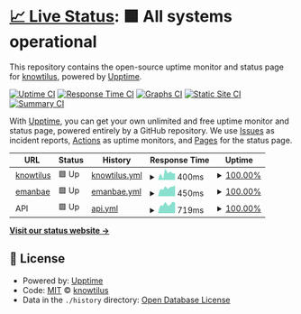# [📈 Live Status](https://knowtilus.github.io/upptime): <!--live status--> **🟩 All systems operational**

This repository contains the open-source uptime monitor and status page for [knowtilus](https://knowtilus.github.io/upptime), powered by [Upptime](https://github.com/upptime/upptime).

[![Uptime CI](https://github.com/knowtilus/upptime/workflows/Uptime%20CI/badge.svg)](https://github.com/knowtilus/upptime/actions?query=workflow%3A%22Uptime+CI%22)
[![Response Time CI](https://github.com/knowtilus/upptime/workflows/Response%20Time%20CI/badge.svg)](https://github.com/knowtilus/upptime/actions?query=workflow%3A%22Response+Time+CI%22)
[![Graphs CI](https://github.com/knowtilus/upptime/workflows/Graphs%20CI/badge.svg)](https://github.com/knowtilus/upptime/actions?query=workflow%3A%22Graphs+CI%22)
[![Static Site CI](https://github.com/knowtilus/upptime/workflows/Static%20Site%20CI/badge.svg)](https://github.com/knowtilus/upptime/actions?query=workflow%3A%22Static+Site+CI%22)
[![Summary CI](https://github.com/knowtilus/upptime/workflows/Summary%20CI/badge.svg)](https://github.com/knowtilus/upptime/actions?query=workflow%3A%22Summary+CI%22)

With [Upptime](https://upptime.js.org), you can get your own unlimited and free uptime monitor and status page, powered entirely by a GitHub repository. We use [Issues](https://github.com/knowtilus/upptime/issues) as incident reports, [Actions](https://github.com/knowtilus/upptime/actions) as uptime monitors, and [Pages](https://knowtilus.github.io/upptime) for the status page.

<!--start: status pages-->
<!-- This summary is generated by Upptime (https://github.com/upptime/upptime) -->
<!-- Do not edit this manually, your changes will be overwritten -->
<!-- prettier-ignore -->
| URL | Status | History | Response Time | Uptime |
| --- | ------ | ------- | ------------- | ------ |
| <img alt="" src="https://icons.duckduckgo.com/ip3/www.knowtil.us.ico" height="13"> [knowtilus](https://www.knowtil.us) | 🟩 Up | [knowtilus.yml](https://github.com/knowtilus/upptime/commits/HEAD/history/knowtilus.yml) | <details><summary><img alt="Response time graph" src="./graphs/knowtilus/response-time-week.png" height="20"> 400ms</summary><br><a href="https://status.knowtil.us/history/knowtilus"><img alt="Response time 760" src="https://img.shields.io/endpoint?url=https%3A%2F%2Fraw.githubusercontent.com%2Fknowtilus%2Fupptime%2FHEAD%2Fapi%2Fknowtilus%2Fresponse-time.json"></a><br><a href="https://status.knowtil.us/history/knowtilus"><img alt="24-hour response time 406" src="https://img.shields.io/endpoint?url=https%3A%2F%2Fraw.githubusercontent.com%2Fknowtilus%2Fupptime%2FHEAD%2Fapi%2Fknowtilus%2Fresponse-time-day.json"></a><br><a href="https://status.knowtil.us/history/knowtilus"><img alt="7-day response time 400" src="https://img.shields.io/endpoint?url=https%3A%2F%2Fraw.githubusercontent.com%2Fknowtilus%2Fupptime%2FHEAD%2Fapi%2Fknowtilus%2Fresponse-time-week.json"></a><br><a href="https://status.knowtil.us/history/knowtilus"><img alt="30-day response time 442" src="https://img.shields.io/endpoint?url=https%3A%2F%2Fraw.githubusercontent.com%2Fknowtilus%2Fupptime%2FHEAD%2Fapi%2Fknowtilus%2Fresponse-time-month.json"></a><br><a href="https://status.knowtil.us/history/knowtilus"><img alt="1-year response time 834" src="https://img.shields.io/endpoint?url=https%3A%2F%2Fraw.githubusercontent.com%2Fknowtilus%2Fupptime%2FHEAD%2Fapi%2Fknowtilus%2Fresponse-time-year.json"></a></details> | <details><summary><a href="https://status.knowtil.us/history/knowtilus">100.00%</a></summary><a href="https://status.knowtil.us/history/knowtilus"><img alt="All-time uptime 99.77%" src="https://img.shields.io/endpoint?url=https%3A%2F%2Fraw.githubusercontent.com%2Fknowtilus%2Fupptime%2FHEAD%2Fapi%2Fknowtilus%2Fuptime.json"></a><br><a href="https://status.knowtil.us/history/knowtilus"><img alt="24-hour uptime 100.00%" src="https://img.shields.io/endpoint?url=https%3A%2F%2Fraw.githubusercontent.com%2Fknowtilus%2Fupptime%2FHEAD%2Fapi%2Fknowtilus%2Fuptime-day.json"></a><br><a href="https://status.knowtil.us/history/knowtilus"><img alt="7-day uptime 100.00%" src="https://img.shields.io/endpoint?url=https%3A%2F%2Fraw.githubusercontent.com%2Fknowtilus%2Fupptime%2FHEAD%2Fapi%2Fknowtilus%2Fuptime-week.json"></a><br><a href="https://status.knowtil.us/history/knowtilus"><img alt="30-day uptime 100.00%" src="https://img.shields.io/endpoint?url=https%3A%2F%2Fraw.githubusercontent.com%2Fknowtilus%2Fupptime%2FHEAD%2Fapi%2Fknowtilus%2Fuptime-month.json"></a><br><a href="https://status.knowtil.us/history/knowtilus"><img alt="1-year uptime 99.45%" src="https://img.shields.io/endpoint?url=https%3A%2F%2Fraw.githubusercontent.com%2Fknowtilus%2Fupptime%2FHEAD%2Fapi%2Fknowtilus%2Fuptime-year.json"></a></details>
| <img alt="" src="https://icons.duckduckgo.com/ip3/www.emanbae.com.ico" height="13"> [emanbae](https://www.emanbae.com) | 🟩 Up | [emanbae.yml](https://github.com/knowtilus/upptime/commits/HEAD/history/emanbae.yml) | <details><summary><img alt="Response time graph" src="./graphs/emanbae/response-time-week.png" height="20"> 450ms</summary><br><a href="https://status.knowtil.us/history/emanbae"><img alt="Response time 478" src="https://img.shields.io/endpoint?url=https%3A%2F%2Fraw.githubusercontent.com%2Fknowtilus%2Fupptime%2FHEAD%2Fapi%2Femanbae%2Fresponse-time.json"></a><br><a href="https://status.knowtil.us/history/emanbae"><img alt="24-hour response time 564" src="https://img.shields.io/endpoint?url=https%3A%2F%2Fraw.githubusercontent.com%2Fknowtilus%2Fupptime%2FHEAD%2Fapi%2Femanbae%2Fresponse-time-day.json"></a><br><a href="https://status.knowtil.us/history/emanbae"><img alt="7-day response time 450" src="https://img.shields.io/endpoint?url=https%3A%2F%2Fraw.githubusercontent.com%2Fknowtilus%2Fupptime%2FHEAD%2Fapi%2Femanbae%2Fresponse-time-week.json"></a><br><a href="https://status.knowtil.us/history/emanbae"><img alt="30-day response time 464" src="https://img.shields.io/endpoint?url=https%3A%2F%2Fraw.githubusercontent.com%2Fknowtilus%2Fupptime%2FHEAD%2Fapi%2Femanbae%2Fresponse-time-month.json"></a><br><a href="https://status.knowtil.us/history/emanbae"><img alt="1-year response time 491" src="https://img.shields.io/endpoint?url=https%3A%2F%2Fraw.githubusercontent.com%2Fknowtilus%2Fupptime%2FHEAD%2Fapi%2Femanbae%2Fresponse-time-year.json"></a></details> | <details><summary><a href="https://status.knowtil.us/history/emanbae">100.00%</a></summary><a href="https://status.knowtil.us/history/emanbae"><img alt="All-time uptime 99.98%" src="https://img.shields.io/endpoint?url=https%3A%2F%2Fraw.githubusercontent.com%2Fknowtilus%2Fupptime%2FHEAD%2Fapi%2Femanbae%2Fuptime.json"></a><br><a href="https://status.knowtil.us/history/emanbae"><img alt="24-hour uptime 100.00%" src="https://img.shields.io/endpoint?url=https%3A%2F%2Fraw.githubusercontent.com%2Fknowtilus%2Fupptime%2FHEAD%2Fapi%2Femanbae%2Fuptime-day.json"></a><br><a href="https://status.knowtil.us/history/emanbae"><img alt="7-day uptime 100.00%" src="https://img.shields.io/endpoint?url=https%3A%2F%2Fraw.githubusercontent.com%2Fknowtilus%2Fupptime%2FHEAD%2Fapi%2Femanbae%2Fuptime-week.json"></a><br><a href="https://status.knowtil.us/history/emanbae"><img alt="30-day uptime 100.00%" src="https://img.shields.io/endpoint?url=https%3A%2F%2Fraw.githubusercontent.com%2Fknowtilus%2Fupptime%2FHEAD%2Fapi%2Femanbae%2Fuptime-month.json"></a><br><a href="https://status.knowtil.us/history/emanbae"><img alt="1-year uptime 99.98%" src="https://img.shields.io/endpoint?url=https%3A%2F%2Fraw.githubusercontent.com%2Fknowtilus%2Fupptime%2FHEAD%2Fapi%2Femanbae%2Fuptime-year.json"></a></details>
| <img alt="" src="https://icons.duckduckgo.com/ip3/null.ico" height="13"> API | 🟩 Up | [api.yml](https://github.com/knowtilus/upptime/commits/HEAD/history/api.yml) | <details><summary><img alt="Response time graph" src="./graphs/api/response-time-week.png" height="20"> 719ms</summary><br><a href="https://status.knowtil.us/history/api"><img alt="Response time 753" src="https://img.shields.io/endpoint?url=https%3A%2F%2Fraw.githubusercontent.com%2Fknowtilus%2Fupptime%2FHEAD%2Fapi%2Fapi%2Fresponse-time.json"></a><br><a href="https://status.knowtil.us/history/api"><img alt="24-hour response time 825" src="https://img.shields.io/endpoint?url=https%3A%2F%2Fraw.githubusercontent.com%2Fknowtilus%2Fupptime%2FHEAD%2Fapi%2Fapi%2Fresponse-time-day.json"></a><br><a href="https://status.knowtil.us/history/api"><img alt="7-day response time 719" src="https://img.shields.io/endpoint?url=https%3A%2F%2Fraw.githubusercontent.com%2Fknowtilus%2Fupptime%2FHEAD%2Fapi%2Fapi%2Fresponse-time-week.json"></a><br><a href="https://status.knowtil.us/history/api"><img alt="30-day response time 744" src="https://img.shields.io/endpoint?url=https%3A%2F%2Fraw.githubusercontent.com%2Fknowtilus%2Fupptime%2FHEAD%2Fapi%2Fapi%2Fresponse-time-month.json"></a><br><a href="https://status.knowtil.us/history/api"><img alt="1-year response time 748" src="https://img.shields.io/endpoint?url=https%3A%2F%2Fraw.githubusercontent.com%2Fknowtilus%2Fupptime%2FHEAD%2Fapi%2Fapi%2Fresponse-time-year.json"></a></details> | <details><summary><a href="https://status.knowtil.us/history/api">100.00%</a></summary><a href="https://status.knowtil.us/history/api"><img alt="All-time uptime 99.99%" src="https://img.shields.io/endpoint?url=https%3A%2F%2Fraw.githubusercontent.com%2Fknowtilus%2Fupptime%2FHEAD%2Fapi%2Fapi%2Fuptime.json"></a><br><a href="https://status.knowtil.us/history/api"><img alt="24-hour uptime 100.00%" src="https://img.shields.io/endpoint?url=https%3A%2F%2Fraw.githubusercontent.com%2Fknowtilus%2Fupptime%2FHEAD%2Fapi%2Fapi%2Fuptime-day.json"></a><br><a href="https://status.knowtil.us/history/api"><img alt="7-day uptime 100.00%" src="https://img.shields.io/endpoint?url=https%3A%2F%2Fraw.githubusercontent.com%2Fknowtilus%2Fupptime%2FHEAD%2Fapi%2Fapi%2Fuptime-week.json"></a><br><a href="https://status.knowtil.us/history/api"><img alt="30-day uptime 100.00%" src="https://img.shields.io/endpoint?url=https%3A%2F%2Fraw.githubusercontent.com%2Fknowtilus%2Fupptime%2FHEAD%2Fapi%2Fapi%2Fuptime-month.json"></a><br><a href="https://status.knowtil.us/history/api"><img alt="1-year uptime 100.00%" src="https://img.shields.io/endpoint?url=https%3A%2F%2Fraw.githubusercontent.com%2Fknowtilus%2Fupptime%2FHEAD%2Fapi%2Fapi%2Fuptime-year.json"></a></details>

<!--end: status pages-->

[**Visit our status website →**](https://knowtilus.github.io/upptime)

## 📄 License

- Powered by: [Upptime](https://github.com/upptime/upptime)
- Code: [MIT](./LICENSE) © [knowtilus](https://knowtilus.github.io/upptime)
- Data in the `./history` directory: [Open Database License](https://opendatacommons.org/licenses/odbl/1-0/)
